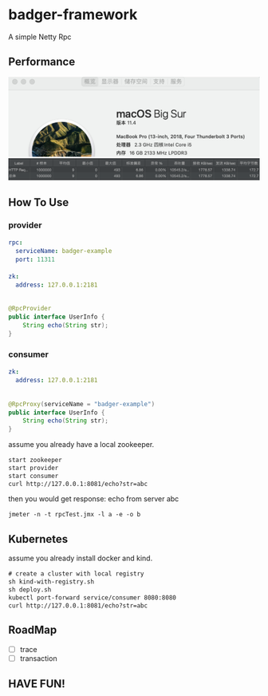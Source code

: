 # badger-framework

A simple Netty Rpc

## Performance

![avatar](./docs/system.png)
![avatar](./docs/jmeter.png)

## How To Use

### provider

```yaml
rpc:
  serviceName: badger-example
  port: 11311

zk:
  address: 127.0.0.1:2181
```

```java

@RpcProvider
public interface UserInfo {
    String echo(String str);
}

```

### consumer

```yaml
zk:
  address: 127.0.0.1:2181
```

```java

@RpcProxy(serviceName = "badger-example")
public interface UserInfo {
    String echo(String str);
}

```

assume you already have a local zookeeper.

```shell
start zookeeper
start provider 
start consumer 
curl http://127.0.0.1:8081/echo?str=abc
```

then you would get response:
echo from server abc

```jmx
jmeter -n -t rpcTest.jmx -l a -e -o b
```

## Kubernetes

assume you already install docker and kind.

```shell
# create a cluster with local registry
sh kind-with-registry.sh
sh deploy.sh
kubectl port-forward service/consumer 8080:8080
curl http://127.0.0.1:8081/echo?str=abc
```

## RoadMap

- [ ] trace  
- [ ] transaction 
## HAVE FUN!